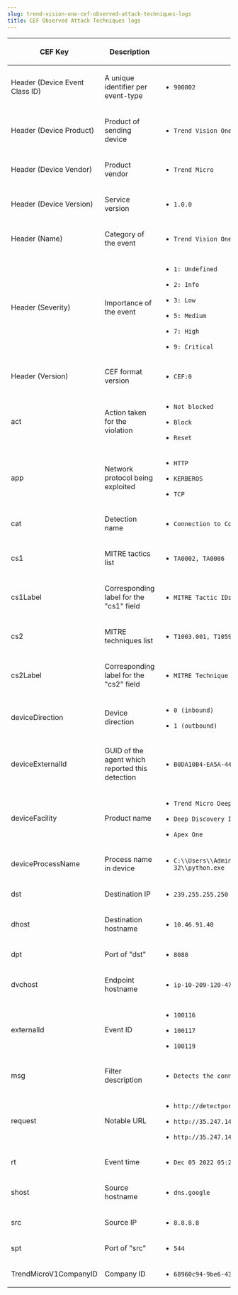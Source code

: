 ```yaml
---
slug: trend-vision-one-cef-observed-attack-techniques-logs
title: CEF Observed Attack Techniques logs
---
```


<table>
<colgroup>
<col style="width: 25%" />
<col style="width: 25%" />
<col style="width: 50%" />
</colgroup>
<thead>
<tr>
<th><p>CEF Key</p></th>
<th><p>Description</p></th>
<th><p>Example</p></th>
</tr>
</thead>
<tbody>
<tr>
<td><p>Header (Device Event Class ID)</p></td>
<td><p>A unique identifier per event-type</p></td>
<td><ul>
<li><p><code>900002</code></p></li>
</ul></td>
</tr>
<tr>
<td><p>Header (Device Product)</p></td>
<td><p>Product of sending device</p></td>
<td><ul>
<li><p><code>Trend Vision One</code></p></li>
</ul></td>
</tr>
<tr>
<td><p>Header (Device Vendor)</p></td>
<td><p>Product vendor</p></td>
<td><ul>
<li><p><code>Trend Micro</code></p></li>
</ul></td>
</tr>
<tr>
<td><p>Header (Device Version)</p></td>
<td><p>Service version</p></td>
<td><ul>
<li><p><code>1.0.0</code></p></li>
</ul></td>
</tr>
<tr>
<td><p>Header (Name)</p></td>
<td><p>Category of the event</p></td>
<td><ul>
<li><p><code>Trend Vision One Observed Attack Techniques</code></p></li>
</ul></td>
</tr>
<tr>
<td><p>Header (Severity)</p></td>
<td><p>Importance of the event</p></td>
<td><ul>
<li><p><code>1: Undefined</code></p></li>
<li><p><code>2: Info</code></p></li>
<li><p><code>3: Low</code></p></li>
<li><p><code>5: Medium</code></p></li>
<li><p><code>7: High</code></p></li>
<li><p><code>9: Critical</code></p></li>
</ul></td>
</tr>
<tr>
<td><p>Header (Version)</p></td>
<td><p>CEF format version</p></td>
<td><ul>
<li><p><code>CEF:0</code></p></li>
</ul></td>
</tr>
<tr>
<td><p>act</p></td>
<td><p>Action taken for the violation</p></td>
<td><ul>
<li><p><code>Not blocked</code></p></li>
<li><p><code>Block</code></p></li>
<li><p><code>Reset</code></p></li>
</ul></td>
</tr>
<tr>
<td><p>app</p></td>
<td><p>Network protocol being exploited</p></td>
<td><ul>
<li><p><code>HTTP</code></p></li>
<li><p><code>KERBEROS</code></p></li>
<li><p><code>TCP</code></p></li>
</ul></td>
</tr>
<tr>
<td><p>cat</p></td>
<td><p>Detection name</p></td>
<td><ul>
<li><p><code>Connection to Commonly Used Ports</code></p></li>
</ul></td>
</tr>
<tr>
<td><p>cs1</p></td>
<td><p>MITRE tactics list</p></td>
<td><ul>
<li><p><code>TA0002, TA0006</code></p></li>
</ul></td>
</tr>
<tr>
<td><p>cs1Label</p></td>
<td><p>Corresponding label for the "cs1" field</p></td>
<td><ul>
<li><p><code>MITRE Tactic IDs</code></p></li>
</ul></td>
</tr>
<tr>
<td><p>cs2</p></td>
<td><p>MITRE techniques list</p></td>
<td><ul>
<li><p><code>T1003.001, T1059.001</code></p></li>
</ul></td>
</tr>
<tr>
<td><p>cs2Label</p></td>
<td><p>Corresponding label for the "cs2" field</p></td>
<td><ul>
<li><p><code>MITRE Technique IDs</code></p></li>
</ul></td>
</tr>
<tr>
<td><p>deviceDirection</p></td>
<td><p>Device direction</p></td>
<td><ul>
<li><p><code>0 (inbound)</code></p></li>
<li><p><code>1 (outbound)</code></p></li>
</ul></td>
</tr>
<tr>
<td><p>deviceExternalId</p></td>
<td><p>GUID of the agent which reported this detection</p></td>
<td><ul>
<li><p><code>B0DA10B4-EA5A-44EA-8D78-41FE6CD1C3E2</code></p></li>
</ul></td>
</tr>
<tr>
<td><p>deviceFacility</p></td>
<td><p>Product name</p></td>
<td><ul>
<li><p><code>Trend Micro Deep Security</code></p></li>
<li><p><code>Deep Discovery Inspector</code></p></li>
<li><p><code>Apex One</code></p></li>
</ul></td>
</tr>
<tr>
<td><p>deviceProcessName</p></td>
<td><p>Process name in device</p></td>
<td><ul>
<li><p><code>C:\\Users\\Administrator\\AppData\\Local\\Programs\\Python\\Python38-32\\python.exe</code></p></li>
</ul></td>
</tr>
<tr>
<td><p>dst</p></td>
<td><p>Destination IP</p></td>
<td><ul>
<li><p><code>239.255.255.250</code></p></li>
</ul></td>
</tr>
<tr>
<td><p>dhost</p></td>
<td><p>Destination hostname</p></td>
<td><ul>
<li><p><code>10.46.91.40</code></p></li>
</ul></td>
</tr>
<tr>
<td><p>dpt</p></td>
<td><p>Port of "dst"</p></td>
<td><ul>
<li><p><code>8080</code></p></li>
</ul></td>
</tr>
<tr>
<td><p>dvchost</p></td>
<td><p>Endpoint hostname</p></td>
<td><ul>
<li><p><code>ip-10-209-120-47.ap-northeast-1.compute.internal</code></p></li>
</ul></td>
</tr>
<tr>
<td><p>externalId</p></td>
<td><p>Event ID</p></td>
<td><ul>
<li><p><code>100116</code></p></li>
<li><p><code>100117</code></p></li>
<li><p><code>100119</code></p></li>
</ul></td>
</tr>
<tr>
<td><p>msg</p></td>
<td><p>Filter description</p></td>
<td><ul>
<li><p><code>Detects the connection to commonly used ports</code></p></li>
</ul></td>
</tr>
<tr>
<td><p>request</p></td>
<td><p>Notable URL</p></td>
<td><ul>
<li><p><code>http://detectportal.firefox.com/canonical.html</code></p></li>
<li><p><code>http://35.247.144.219/</code></p></li>
<li><p><code>http://35.247.144.219</code></p></li>
</ul></td>
</tr>
<tr>
<td><p>rt</p></td>
<td><p>Event time</p></td>
<td><ul>
<li><p><code>Dec 05 2022 05:26:45</code></p></li>
</ul></td>
</tr>
<tr>
<td><p>shost</p></td>
<td><p>Source hostname</p></td>
<td><ul>
<li><p><code>dns.google</code></p></li>
</ul></td>
</tr>
<tr>
<td><p>src</p></td>
<td><p>Source IP</p></td>
<td><ul>
<li><p><code>8.8.8.8</code></p></li>
</ul></td>
</tr>
<tr>
<td><p>spt</p></td>
<td><p>Port of "src"</p></td>
<td><ul>
<li><p><code>544</code></p></li>
</ul></td>
</tr>
<tr>
<td><p>TrendMicroV1CompanyID</p></td>
<td><p>Company ID</p></td>
<td><ul>
<li><p><code>68960c94-9be6-4343-a4ca-6408de7aa331</code></p></li>
</ul></td>
</tr>
</tbody>
</table>

